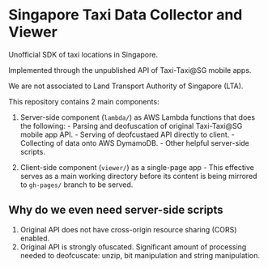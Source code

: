 # Singapore Taxi Data Collector and Viewer
Unofficial SDK of taxi locations in Singapore.

Implemented through the unpublished API of Taxi-Taxi@SG mobile apps.

We are not associated to Land Transport Authority of Singapore (LTA).

This repository contains 2 main components:

  1. Server-side component (`lambda/`) as AWS Lambda functions that does the following:
    - Parsing and deofuscation of original Taxi-Taxi@SG mobile app API.
    - Serving of deofcustaed API directly to client.
    - Collecting of data onto AWS DymamoDB.
    - Other helpful server-side scripts.

  1. Client-side component (`viewer/`) as a single-page app
    - This effective serves as a main working directory before its content is being mirrored to `gh-pages/` branch to be served.

## Why do we even need server-side scripts

  1. Original API does not have cross-origin resource sharing (CORS) enabled.
  1. Original API is strongly ofuscated. Significant amount of processing needed to deofcuscate: unzip, bit manipulation and string manipulation.

